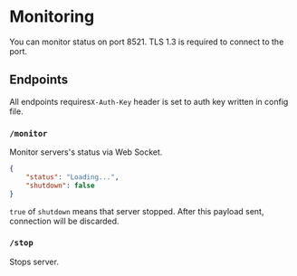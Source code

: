 # Monitoring

You can monitor status on port 8521.
TLS 1.3 is required to connect to the port.

## Endpoints

All endpoints requires`X-Auth-Key` header is set to auth key written in config file.

### `/monitor`

Monitor servers's status via Web Socket.

```json
{
    "status": "Loading...",
    "shutdown": false
}
```

`true` of `shutdown` means that server stopped.
After this payload sent, connection will be discarded.

### `/stop`

Stops server.
